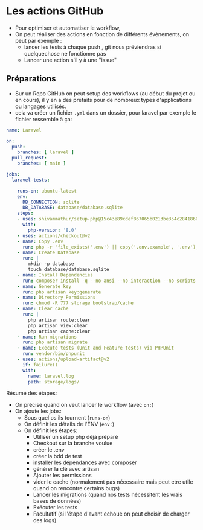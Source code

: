 # Les actions GitHub

- Pour optimiser et automatiser le workflow,
- On peut réaliser des actions en fonction de différents évènements, on peut par exemple :
    - lancer les tests à chaque push , git nous préviendras si quelquechose ne fonctionne pas
    - Lancer une action s'il y à une "issue"

## Préparations
- Sur un Repo GitHub on peut setup des workflows (au début du projet ou en cours), il y en a des préfaits pour de nombreux types d'applications ou langages utilisés.
- cela va créer un fichier ``.yml`` dans un dossier, pour laravel par exemple le fichier ressemble à ça:
```yaml
name: Laravel

on:
  push:
    branches: [ laravel ]
  pull_request:
    branches: [ main ]

jobs:
  laravel-tests:

    runs-on: ubuntu-latest
    env:
      DB_CONNECTION: sqlite
      DB_DATABASE: database/database.sqlite
    steps:
    - uses: shivammathur/setup-php@15c43e89cdef867065b0213be354c2841860869e
      with:
        php-version: '8.0'
    - uses: actions/checkout@v2
    - name: Copy .env
      run: php -r "file_exists('.env') || copy('.env.example', '.env');"
    - name: Create Database
      run: |
        mkdir -p database
        touch database/database.sqlite
    - name: Install Dependencies
      run: composer install -q --no-ansi --no-interaction --no-scripts --no-progress --prefer-dist
    - name: Generate key
      run: php artisan key:generate
    - name: Directory Permissions
      run: chmod -R 777 storage bootstrap/cache
    - name: Clear cache
      run: |
        php artisan route:clear
        php artisan view:clear
        php artisan cache:clear
    - name: Run migrations
      run: php artisan migrate
    - name: Execute tests (Unit and Feature tests) via PHPUnit
      run: vendor/bin/phpunit
    - uses: actions/upload-artifact@v2
      if: failure()
      with:
        name: laravel.log
        path: storage/logs/
```
Résumé des étapes:
- On précise quand on veut lancer le workflow (avec ``on:``) 
- On ajoute les jobs:
    - Sous quel os ils tournent (``runs-on``)
    - On définit les détails de l'ENV (``env:``)
    - On définit les étapes:
        - Utiliser un setup php déjà préparé
        - Checkout sur la branche voulue
        - créer le .env
        - créer la bdd de test
        - installer les dépendances avec composer
        - générer la clé avec artisan
        - Ajouter les permissions
        - vider le cache (normalement pas nécessaire mais peut etre utile quand on rencontre certains bugs)
        - Lancer les migrations (quand nos tests nécessitent les vrais bases de données)
        - Exécuter les tests
        - Facultatif (si l'étape d'avant echoue on peut choisir de charger des logs)